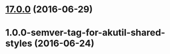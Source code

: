 <a name="17.0.0"></a>
# [17.0.0](https://aui-team-bot/https://bitbucket.org/atlassian/atlaskit-spike/compare/1.0.0-semver-tag-for-akutil-shared-styles...v17.0.0) (2016-06-29)



<a name="1.0.0-semver-tag-for-akutil-shared-styles"></a>
# 1.0.0-semver-tag-for-akutil-shared-styles (2016-06-24)



